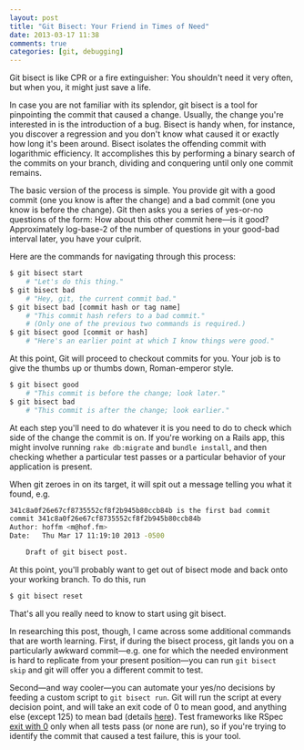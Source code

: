 ```yaml
---
layout: post
title: "Git Bisect: Your Friend in Times of Need"
date: 2013-03-17 11:38
comments: true
categories: [git, debugging]
---
```


Git bisect is like CPR or a fire extinguisher:
You shouldn't need it very often, but when you, it might just save a life.

In case you are not familiar with its splendor, git bisect is a tool for pinpointing the commit that caused a change.
Usually, the change you're interested in is the introduction of a bug.
Bisect is handy when, for instance, you discover a regression and you don't know what caused it or exactly how long it's been around.
Bisect isolates the offending commit with logarithmic efficiency.
It accomplishes this by performing a binary search of the commits on your branch, dividing and conquering until only one commit remains.

<!-- more -->

The basic version of the process is simple.
You provide git with a good commit (one you know is after the change) and a bad commit (one you know is before the change).
Git then asks you a series of yes-or-no questions of the form: How about this other commit here—is it good?
Approximately log-base-2 of the number of questions in your good-bad interval later, you have your culprit.

Here are the commands for navigating through this process:

```bash
$ git bisect start
    # "Let's do this thing."
$ git bisect bad
    # "Hey, git, the current commit bad."
$ git bisect bad [commit hash or tag name]
    # "This commit hash refers to a bad commit."
    # (Only one of the previous two commands is required.)
$ git bisect good [commit or hash]
    # "Here's an earlier point at which I know things were good."
```

At this point, Git will proceed to checkout commits for you.
Your job is to give the thumbs up or thumbs down, Roman-emperor style.

```bash
$ git bisect good
    # "This commit is before the change; look later."
$ git bisect bad
    # "This commit is after the change; look earlier."
```

At each step you'll need to do whatever it is you need to do to check which side of the change the commit is on.
If you're working on a Rails app, this might involve running `rake db:migrate` and `bundle install`, and then checking whether a particular test passes or a particular behavior of your application is present.

When git zeroes in on its target, it will spit out a message telling you what it found, e.g.

```bash
341c8a0f26e67cf8735552cf8f2b945b80ccb84b is the first bad commit
commit 341c8a0f26e67cf8735552cf8f2b945b80ccb84b
Author: hoffm <m@hof.fm>
Date:   Thu Mar 17 11:19:10 2013 -0500

    Draft of git bisect post.
```

At this point, you'll probably want to get out of bisect mode and back onto your working branch.
To do this, run

```bash
$ git bisect reset
```

That's all you really need to know to start using git bisect.

In researching this post, though, I came across some additional commands that are worth learning.
First, if during the bisect process, git lands you on a particularly awkward commit—e.g. one for which the needed environment is hard to replicate from your present position—you can run `git bisect skip` and git will offer you a different commit to test.

Second—and way cooler—you can automate your yes/no decisions by feeding a custom script to `git bisect run`.
Git will run the script at every decision point, and will take an exit code of 0 to mean good, and anything else (except 125) to mean bad (details [here](https://www.kernel.org/pub/software/scm/git/docs/git-bisect.html#_bisect_run)).
Test frameworks like RSpec [exit with 0](https://www.relishapp.com/rspec/rspec-core/v/2-13/docs/command-line/exit-status) only when all tests pass (or none are run), so if you're trying to identify the commit that caused a test failure, this is your tool.
